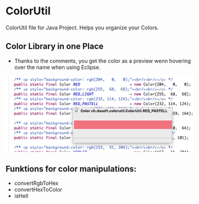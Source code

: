 # ColorUtil
ColorUtil file for Java Project. Helps you organize your Colors.

## Color Library in one Place
* Thanks to the comments, you get the color as a preview wenn hovering over the name when using Eclipse.

![ScreenShot](colorutil.png)

## Funktions for color manipulations:
* convertRgbToHex
* convertHexToColor
* isHell
